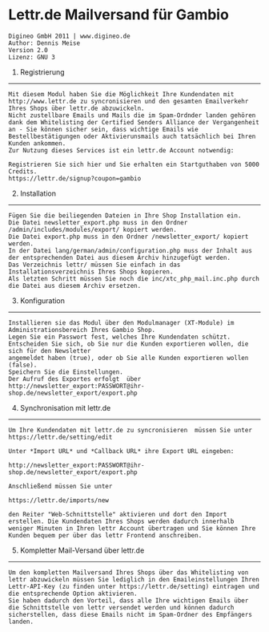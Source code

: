 Lettr.de Mailversand für Gambio
===================================
    Digineo GmbH 2011 | www.digineo.de
    Author: Dennis Meise
    Version 2.0
    Lizenz: GNU 3

1. Registrierung
------------
	Mit diesem Modul haben Sie die Möglichkeit Ihre Kundendaten mit http://www.lettr.de zu syncronisieren und den gesamten Emailverkehr Ihres Shops über lettr.de abzuwickeln.
	Nicht zustellbare Emails und Mails die im Spam-Ordnder landen gehören dank dem Whitelisting der Certified Senders Alliance der Vergangenheit an - Sie können sicher sein, dass wichtige Emails wie Bestellbestätigungen oder Aktivierunsmails auch tatsächlich bei Ihren Kunden ankommen.
	Zur Nutzung dieses Services ist ein lettr.de Account notwendig:
	
	Registrieren Sie sich hier und Sie erhalten ein Startguthaben von 5000 Credits.
	https://lettr.de/signup?coupon=gambio


2. Installation
---------------
	Fügen Sie die beiliegenden Dateien in Ihre Shop Installation ein.
	Die Datei newsletter_export.php muss in den Ordner /admin/includes/modules/export/ kopiert werden.
	Die Datei export.php muss in den Ordner /newsletter_export/ kopiert werden.
	In der Datei lang/german/admin/configuration.php muss der Inhalt aus der entsprechenden Datei aus diesem Archiv hinzugefügt werden.
	Das Verzeichnis lettr/ müssen Sie einfach in das Installationsverzeichnis Ihres Shops kopieren.
	Als letzten Schritt müssen Sie noch die inc/xtc_php_mail.inc.php durch die Datei aus diesem Archiv ersetzen.

3. Konfiguration
------------
	Installieren sie das Modul über den Modulmanager (XT-Module) im Administrationsbereich Ihres Gambio Shop.
	Legen Sie ein Passwort fest, welches Ihre Kundendaten schützt. 
	Entscheiden Sie sich, ob Sie nur die Kunden exportieren wollen, die sich für den Newsletter 
	angemeldet haben (true), oder ob Sie alle Kunden exportieren wollen (false).
	Speichern Sie die Einstellungen.
	Der Aufruf des Exportes erfolgt  über http://newsletter_export:PASSWORT@ihr-shop.de/newsletter_export/export.php 	 

4. Synchronisation mit lettr.de
------------
	Um Ihre Kundendaten mit lettr.de zu syncronisieren	müssen Sie unter 
	https://lettr.de/setting/edit

	Unter *Import URL* und *Callback URL* ihre Export URL eingeben:

	http://newsletter_export:PASSWORT@ihr-shop.de/newsletter_export/export.php 	

	Anschließend müssen Sie unter

	https://lettr.de/imports/new

	den Reiter "Web-Schnittstelle" aktivieren und dort den Import erstellen. Die Kundendaten Ihres Shops werden dadurch innerhalb weniger Minuten in Ihren lettr Account übertragen und Sie können Ihre Kunden bequem per über das lettr Frontend anschreiben.


5. Kompletter Mail-Versand über lettr.de
------------	
	Um den kompletten Mailversand Ihres Shops über das Whitelisting von lettr abzuwickeln müssen Sie lediglich in den Emaileinstellungen Ihren Lettr-API-Key (zu finden unter https://lettr.de/setting) eintragen und die entsprechende Option aktivieren.
	Sie haben dadurch den Vorteil, dass alle Ihre wichtigen Emails über die Schnittstelle von lettr versendet werden und können dadurch sicherstellen, dass diese Emails nicht im Spam-Ordner des Empfängers landen.
